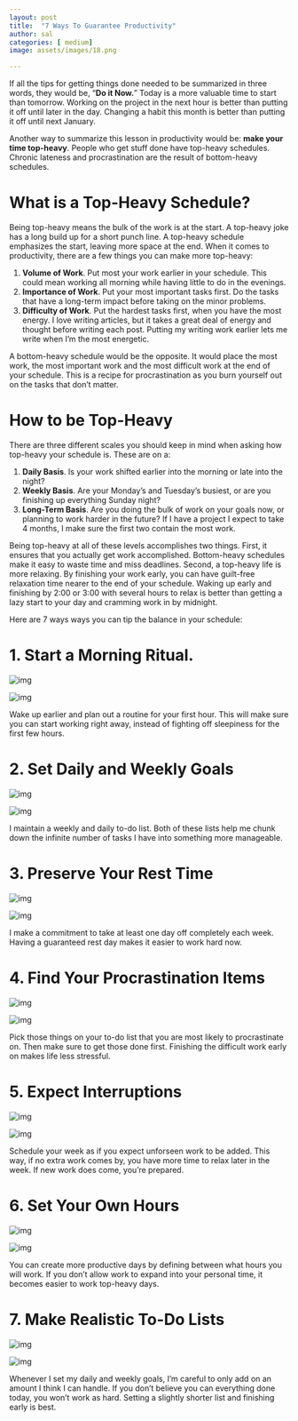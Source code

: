 ```yaml
---
layout: post
title:  "7 Ways To Guarantee Productivity"
author: sal
categories: [ medium]
image: assets/images/18.png

---
```


If all the tips for getting things done needed to be summarized in three words, they would be, “**Do it Now.**” Today is a more valuable time to start than tomorrow. Working on the project in the next hour is better than putting it off until later in the day. Changing a habit this month is better than putting it off until next January.

Another way to summarize this lesson in productivity would be: **make your time top-heavy**. People who get stuff done have top-heavy schedules. Chronic lateness and procrastination are the result of bottom-heavy schedules.

# What is a Top-Heavy Schedule?

Being top-heavy means the bulk of the work is at the start. A top-heavy joke has a long build up for a short punch line. A top-heavy schedule emphasizes the start, leaving more space at the end. When it comes to productivity, there are a few things you can make more top-heavy:

1. **Volume of Work**. Put most your work earlier in your schedule. This could mean working all morning while having little to do in the evenings.
2. **Importance of Work**. Put your most important tasks first. Do the tasks that have a long-term impact before taking on the minor problems.
3. **Difficulty of Work**. Put the hardest tasks first, when you have the most energy. I love writing articles, but it takes a great deal of energy and thought before writing each post. Putting my writing work earlier lets me write when I’m the most energetic.

A bottom-heavy schedule would be the opposite. It would place the most work, the most important work and the most difficult work at the end of your schedule. This is a recipe for procrastination as you burn yourself out on the tasks that don’t matter.

# How to be Top-Heavy

There are three different scales you should keep in mind when asking how top-heavy your schedule is. These are on a:

1. **Daily Basis**. Is your work shifted earlier into the morning or late into the night?
2. **Weekly Basis**. Are your Monday’s and Tuesday’s busiest, or are you finishing up everything Sunday night?
3. **Long-Term Basis**. Are you doing the bulk of work on your goals now, or planning to work harder in the future? If I have a project I expect to take 4 months, I make sure the first two contain the most work.

Being top-heavy at all of these levels accomplishes two things. First, it ensures that you actually get work accomplished. Bottom-heavy schedules make it easy to waste time and miss deadlines. Second, a top-heavy life is more relaxing. By finishing your work early, you can have guilt-free relaxation time nearer to the end of your schedule. Waking up early and finishing by 2:00 or 3:00 with several hours to relax is better than getting a lazy start to your day and cramming work in by midnight.

Here are 7 ways ways you can tip the balance in your schedule:

# **1. Start a Morning Ritual**.

![img](https://miro.medium.com/max/60/0*RgsDGy3ZqYBAKzqf.jpg?q=20)

![img](https://miro.medium.com/max/300/0*RgsDGy3ZqYBAKzqf.jpg)

Wake up earlier and plan out a routine for your first hour. This will make sure you can start working right away, instead of fighting off sleepiness for the first few hours.

# **2. Set Daily and Weekly Goals**

![img](https://miro.medium.com/max/60/0*ICm31ITi_8OnFoiV.jpg?q=20)

![img](https://miro.medium.com/max/300/0*ICm31ITi_8OnFoiV.jpg)

I maintain a weekly and daily to-do list. Both of these lists help me chunk down the infinite number of tasks I have into something more manageable.

# **3. Preserve Your Rest Time**

![img](https://miro.medium.com/max/60/0*5sAX681JeU_1qdCv.jpg?q=20)

![img](https://miro.medium.com/max/300/0*5sAX681JeU_1qdCv.jpg)

I make a commitment to take at least one day off completely each week. Having a guaranteed rest day makes it easier to work hard now.

# **4. Find Your Procrastination Items**

![img](https://miro.medium.com/max/60/0*5MtFNriifwNtXsW4.jpg?q=20)

![img](https://miro.medium.com/max/300/0*5MtFNriifwNtXsW4.jpg)

Pick those things on your to-do list that you are most likely to procrastinate on. Then make sure to get those done first. Finishing the difficult work early on makes life less stressful.

# **5. Expect Interruptions**

![img](https://miro.medium.com/max/60/0*ioFwM1w5olnLsj2O.jpg?q=20)

![img](https://miro.medium.com/max/300/0*ioFwM1w5olnLsj2O.jpg)

Schedule your week as if you expect unforseen work to be added. This way, if no extra work comes by, you have more time to relax later in the week. If new work does come, you’re prepared.

# **6. Set Your Own Hours**

![img](https://miro.medium.com/max/60/0*IfrNkGE9CpEmFhtx.jpg?q=20)

![img](https://miro.medium.com/max/300/0*IfrNkGE9CpEmFhtx.jpg)

You can create more productive days by defining between what hours you will work. If you don’t allow work to expand into your personal time, it becomes easier to work top-heavy days.

# **7. Make Realistic To-Do Lists**

![img](https://miro.medium.com/max/60/0*y9pwZgL7B51XESm9.jpg?q=20)

![img](https://miro.medium.com/max/300/0*y9pwZgL7B51XESm9.jpg)

Whenever I set my daily and weekly goals, I’m careful to only add on an amount I think I can handle. If you don’t believe you can everything done today, you won’t work as hard. Setting a slightly shorter list and finishing early is best.

[
  ](https://medium.com/swlh?source=post_sidebar--------------------------post_sidebar-)